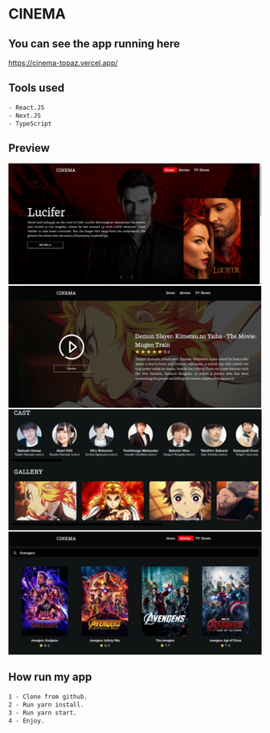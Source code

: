 # CINEMA

## You can see the app running here

https://cinema-topaz.vercel.app/

## Tools used

```
- React.JS
- Next.JS
- TypeScript
```

## Preview

![Optional text](src/assets/github/main.PNG)
![Optional text](src/assets/github/preview.PNG)
![Optional text](src/assets/github/cast.PNG)
![Optional text](src/assets/github/search.PNG)

## How run my app

```
1 - Clone from github.
2 - Run yarn install.
3 - Run yarn start.
4 - Enjoy.
```
